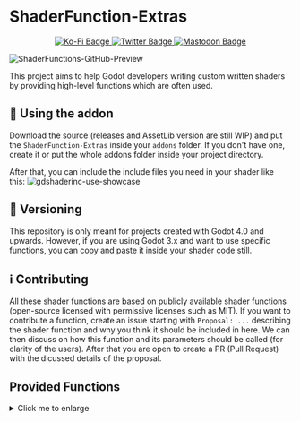 # ShaderFunction-Extras
<div id="badges" align="center">
  <a href="https://ko-fi.com/flamelizard">
    <img src="https://img.shields.io/badge/Support my work-red?style=for-the-badge&logo=kofi&logoColor=white" alt="Ko-Fi Badge"/>
  </a>
  <a href="https://twitter.com/patrick_exe">
    <img src="https://img.shields.io/badge/Twitter-blue?style=for-the-badge&logo=twitter&logoColor=white" alt="Twitter Badge"/>
  </a>
  <a href="https://mastodon.gamedev.place/@flamelizard">
    <img src="https://img.shields.io/badge/Mastodon-purple?style=for-the-badge&logo=mastodon&logoColor=white" alt="Mastodon Badge"/>
  </a>
</div>

![ShaderFunctions-GitHub-Preview](https://user-images.githubusercontent.com/38077837/223874483-03c037d6-d27f-4e83-a5b1-2d4af3c991fb.png)


This project aims to help Godot developers writing custom written shaders by providing high-level functions which are often used.

## :tada: Using the addon
Download the source (releases and AssetLib version are still WIP) and put the `ShaderFunction-Extras` inside
your `addons` folder. If you don't have one, create it or put the whole addons folder inside your project directory.

After that, you can include the include files you need in your shader like this:
![gdshaderinc-use-showcase](https://user-images.githubusercontent.com/38077837/224516902-06e97d30-e889-4544-b8ce-3b9f2be4144c.gif)


## 🔢 Versioning
This repository is only meant for projects created with Godot 4.0 and upwards. However, if you are using Godot 3.x and want to
use specific functions, you can copy and paste it inside your shader code still.

## ℹ️ Contributing
All these shader functions are based on publicly available shader functions (open-source licensed with permissive licenses such as MIT). If you want to contribute a function, create an issue starting with `Proposal: ...` describing the shader function and why you think it should be included in here. We can then discuss on how this function and its parameters should be called (for clarity of the users). After that you are open to create a PR (Pull Request) with the dicussed details of the proposal.

## Provided Functions

<details>
  <summary>
    Click me to enlarge
  </summary>

  ### Color
  #### Blend Modes
  * `blend_normal`
  * `blend_dissolve`
  * `blend_multiply`
  * `blend_screen`
  * `blend_overlay`
  * `blend_hard_light`
  * `blend_soft_light`
  * `blend_burn`
  * `blend_dodge`
  * `blend_lighten`
  * `blend_darken`
  * `blend_difference`
  * `blend_additive`
  * `blend_addsub`
  * `blend_linear_light`
  * `blend_vivid_light`
  * `blend_pin_light`
  * `blend_hard_mix`
  * `blend_exclusion`

  #### Color Adjustment
  * `greyscale`
  * `hsv_to_rgb`
  * `rgb_to_hsv`
  * `hsv_adjustment`

  ### Noise
  * `psrdnoise3_with_gradient`
  * `psrdnoise3`
  * `psrdnoise2_with_gradient`
  * `psrdnoise2`

  ### Utility
  * `linear_scene_depth_*`
  * `distance_fade`
  * `proximity_fade_*`
  * `random_range`
  * `remap`
  * `fresnel`
  * `fresnel_glow`

  ### UV
  * `uv_panning`
  * `uv_scaling`
  * `uv_rotate`
  * `uv_polar_coord_*`
  * `uv_flipbook`
  * `uv_twirl`
  * `uv_grid_tiler`

  ### Wave
  * `sawtooth_wave`
  * `sine_wave`
  * `sine_wave_angular`
  * `square_wave`
  * `triangle_wave`

  ### Shapes
  * `polygon`
  * `circle`
  * `square`
  * `square_stroke`
  * `square_rounded`
  * `swirl`
  * `line`

</details>
